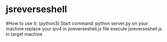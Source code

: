 # jsreverseshell
#How to use it:
(python3)
Start command: python server.py on your machine
replace your ipv4 in jsreverseshell.js file
 execute jsreverseshell.js in target machine 
 
